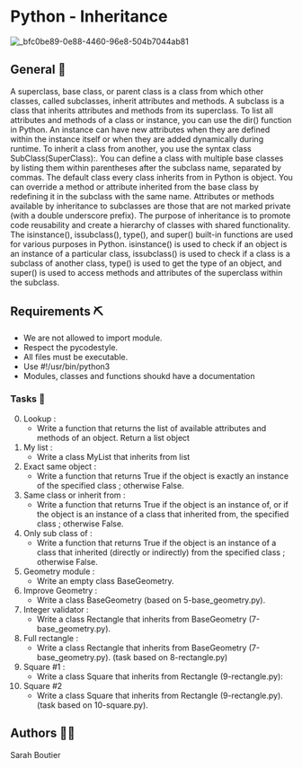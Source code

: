 # Python - Inheritance

![_bfc0be89-0e88-4460-96e8-504b7044ab81](https://github.com/savvyh/holbertonschool-higher_level_programming/assets/139894873/131edce9-b11c-4488-834a-2313dbf38cad)


## General 🐍
A superclass, base class, or parent class is a class from which other classes, called subclasses, inherit attributes and methods. A subclass is a class that inherits attributes and methods from its superclass. To list all attributes and methods of a class or instance, you can use the dir() function in Python. An instance can have new attributes when they are defined within the instance itself or when they are added dynamically during runtime. To inherit a class from another, you use the syntax class SubClass(SuperClass):. You can define a class with multiple base classes by listing them within parentheses after the subclass name, separated by commas. The default class every class inherits from in Python is object. You can override a method or attribute inherited from the base class by redefining it in the subclass with the same name. Attributes or methods available by inheritance to subclasses are those that are not marked private (with a double underscore prefix). The purpose of inheritance is to promote code reusability and create a hierarchy of classes with shared functionality. The isinstance(), issubclass(), type(), and super() built-in functions are used for various purposes in Python. isinstance() is used to check if an object is an instance of a particular class, issubclass() is used to check if a class is a subclass of another class, type() is used to get the type of an object, and super() is used to access methods and attributes of the superclass within the subclass.

## Requirements ⛏️
* We are not allowed to import module.
* Respect the pycodestyle.
* All files must be executable.
* Use #!/usr/bin/python3
* Modules, classes and functions shoukd have a documentation

### Tasks 🥇
0. Lookup : 
    - Write a function that returns the list of available attributes and methods of an object. Return a list object
0. My list : 
    - Write a class MyList that inherits from list
0. Exact same object : 
    - Write a function that returns True if the object is exactly an instance of the specified class ; otherwise False.
0. Same class or inherit from : 
    - Write a function that returns True if the object is an instance of, or if the object is an instance of a class that inherited from, the specified class ; otherwise False.
0. Only sub class of : 
    - Write a function that returns True if the object is an instance of a class that inherited (directly or indirectly) from the specified class ; otherwise False.
0. Geometry module : 
    - Write an empty class BaseGeometry.
0. Improve Geometry : 
    - Write a class BaseGeometry (based on 5-base_geometry.py).
0. Integer validator : 
    - Write a class Rectangle that inherits from BaseGeometry (7-base_geometry.py).
0. Full rectangle : 
    - Write a class Rectangle that inherits from BaseGeometry (7-base_geometry.py). (task based on 8-rectangle.py)
0. Square #1 : 
    - Write a class Square that inherits from Rectangle (9-rectangle.py):
0.  Square #2
    - Write a class Square that inherits from Rectangle (9-rectangle.py). (task based on 10-square.py).

## Authors 🧞‍♀️
Sarah Boutier
